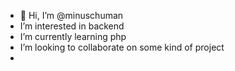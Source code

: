 - 👋 Hi, I’m @minuschuman
- I’m interested in backend<!--👀 I’m interested in ...-->
- I’m currently learning php<!--#🌱 I’m currently learning ...-->
- I’m looking to collaborate on some kind of project<!--#💞️ I’m looking to collaborate on ...-->
- <!--#📫 How to reach me ...-->

<!---
minuschuman/minuschuman is a ✨ special ✨ repository because its `README.md` (this file) appears on your GitHub profile.
You can click the Preview link to take a look at your changes.
--->
